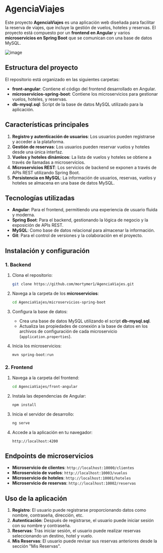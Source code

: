 # AgenciaViajes

Este proyecto **AgenciaViajes** es una aplicación web diseñada para facilitar la reserva de viajes, que incluye la gestión de vuelos, hoteles y reservas. El proyecto está compuesto por un **frontend en Angular** y varios **microservicios en Spring Boot** que se comunican con una base de datos MySQL.

![image](https://github.com/user-attachments/assets/5fb5b5eb-2964-4acd-8b32-c587980c4359)


## Estructura del proyecto

El repositorio está organizado en las siguientes carpetas:

- **front-angular**: Contiene el código del frontend desarrollado en Angular.
- **microservicios-spring-boot**: Contiene los microservicios para gestionar vuelos, hoteles, y reservas.
- **db-mysql.sql**: Script de la base de datos MySQL utilizado para la aplicación.

## Características principales

1. **Registro y autenticación de usuarios**: Los usuarios pueden registrarse y acceder a la plataforma.
2. **Gestión de reservas**: Los usuarios pueden reservar vuelos y hoteles desde una única interfaz.
3. **Vuelos y hoteles dinámicos**: La lista de vuelos y hoteles se obtiene a través de llamadas a microservicios.
4. **Microservicios REST**: Los servicios de backend se exponen a través de APIs REST utilizando Spring Boot.
5. **Persistencia en MySQL**: La información de usuarios, reservas, vuelos y hoteles se almacena en una base de datos MySQL.

## Tecnologías utilizadas

- **Angular**: Para el frontend, permitiendo una experiencia de usuario fluida y moderna.
- **Spring Boot**: Para el backend, gestionando la lógica de negocio y la exposición de APIs REST.
- **MySQL**: Como base de datos relacional para almacenar la información.
- **Git**: Para el control de versiones y la colaboración en el proyecto.

## Instalación y configuración

### 1. Backend

1. Clona el repositorio:
    ```bash
    git clone https://github.com/mortymer1/AgenciaViajes.git
    ```

2. Navega a la carpeta de los **microservicios**:
    ```bash
    cd AgenciaViajes/microservicios-spring-boot
    ```

3. Configura la base de datos:
    - Crea una base de datos MySQL utilizando el script **db-mysql.sql**.
    - Actualiza las propiedades de conexión a la base de datos en los archivos de configuración de cada microservicio (`application.properties`).

4. Inicia los microservicios:
    ```bash
    mvn spring-boot:run
    ```

### 2. Frontend

1. Navega a la carpeta del frontend:
    ```bash
    cd AgenciaViajes/front-angular
    ```

2. Instala las dependencias de Angular:
    ```bash
    npm install
    ```

3. Inicia el servidor de desarrollo:
    ```bash
    ng serve
    ```

4. Accede a la aplicación en tu navegador:
    ```
    http://localhost:4200
    ```

## Endpoints de microservicios

- **Microservicio de clientes**: `http://localhost:10000/clientes`
- **Microservicio de vuelos**: `http://localhost:10003/vuelos`
- **Microservicio de hoteles**: `http://localhost:10001/hoteles`
- **Microservicio de reservas**: `http://localhost:10002/reservas`

## Uso de la aplicación

1. **Registro**: El usuario puede registrarse proporcionando datos como nombre, contraseña, dirección, etc.
2. **Autenticación**: Después de registrarse, el usuario puede iniciar sesión con su nombre y contraseña.
3. **Reservas**: Tras iniciar sesión, el usuario puede realizar reservas seleccionando un destino, hotel y vuelo.
4. **Mis Reservas**: El usuario puede revisar sus reservas anteriores desde la sección "Mis Reservas".


